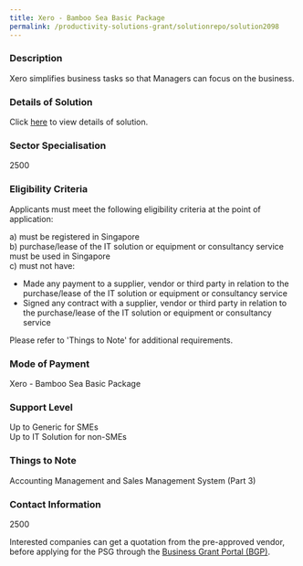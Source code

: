 ```yaml
---
title: Xero - Bamboo Sea Basic Package
permalink: /productivity-solutions-grant/solutionrepo/solution2098
---
```


### Description

Xero simplifies business tasks so that Managers can focus on the business.

### Details of Solution

Click <a href='Bamboo Sea Pte Ltd' target='_blank' rel='noopener'>here</a> to view details of solution.

### Sector Specialisation

 2500 

### Eligibility Criteria

Applicants must meet the following eligibility criteria at the point of application:

a) must be registered in Singapore <br>
b) purchase/lease of the IT solution or equipment or consultancy service must be used in Singapore <br>
c) must not have:
- Made any payment to a supplier, vendor or third party in relation to the purchase/lease of the IT solution or equipment or consultancy service
- Signed any contract with a supplier, vendor or third party in relation to the purchase/lease of the IT solution or equipment or consultancy service

Please refer to 'Things to Note' for additional requirements.

### Mode of Payment
Xero - Bamboo Sea Basic Package

### Support Level
Up to Generic for SMEs <br>
Up to IT Solution for non-SMEs

### Things to Note
Accounting Management and Sales Management System (Part 3)

### Contact Information
2500

Interested companies can get a quotation from the pre-approved vendor, before applying for the PSG through the <a target='_blank' rel='noopener' href='https://www.businessgrants.gov.sg/'>Business Grant Portal (BGP)</a>.
